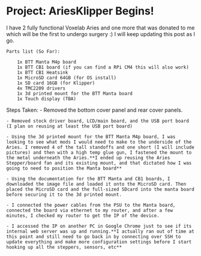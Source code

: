 # Project: AriesKlipper Begins!

I have 2 fully functional Voxelab Aries and one more that was donated to me which will be the first to undergo surgery :) I will keep updating this post as I go.

    Parts list (So Far):

        1x BTT Manta M4p board
        1x BTT CB1 board (if you can find a RPi CM4 this will also work)
        1x BTT CB1 Heatsink
        1x MicroSD card 64GB (for OS install)
        1x SD card 16GB (for Klipper)
        4x TMC2209 drivers
        1x 3d printed mount for the BTT Manta board
        1x Touch display (TBA)

Steps Taken:
    - Removed the bottom cover panel and rear cover panels.

    - Removed stock driver board, LCD/main board, and the USB port board (I plan on reusing at least the USB port board)

    - Using the 3d printed mount for the BTT Manta M4p board, I was looking to see what mods I would need to make to the underside of the Aries. I removed 4 of the tall standoffs and one short (I will include pictures) and then with a high temp glue gun, I fastened the mount to the metal underneath the Aries.**I ended up reusing the Aries Stepper/board fan and its existing mount, and that dictated how I was going to need to position the Manta board**

    - Using the documentation for the BTT Manta and CB1 boards, I downloaded the image file and loaded it onto the MicroSD card. Then placed the MicroSD card and the full-sized SDcard into the manta board before securing it to the 3d printed mount.

    - I connected the power cables from the PSU to the Manta board, connected the board via ethernet to my router, and after a few minutes, I checked my router to get the IP of the device.

    - I accessed the IP on another PC in Google Chrome just to see if its internal web server was up and running.**I actually ran out of time at this point and still need to go back in by connecting over SSH to update everything and make more configuration settings before I start hooking up all the steppers, sensors, etc**